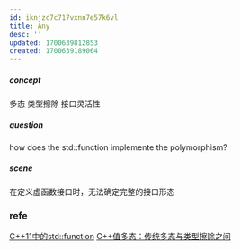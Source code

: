 ```yaml
---
id: iknjzc7c717vxnn7e57k6vl
title: Any
desc: ''
updated: 1700639812853
created: 1700639189064
---
```


##### concept
多态
类型擦除
接口灵活性

##### question
how does the std::function implemente the polymorphism?


##### scene
在定义虚函数接口时，无法确定完整的接口形态

### refe
[C++11中的std::function](https://www.cnblogs.com/paul-617/p/15675896.html)
[C++值多态：传统多态与类型擦除之间](https://www.cnblogs.com/jerry-fuyi/p/value_polymorphism.html)
